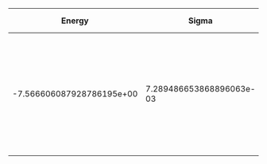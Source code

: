 |       Energy          |  Sigma          | Energy Variance  | DOF |Method                                                          | Data repository                |
| ----------------------| --------------- | -----------------| ------- |------------------------------------------------------------|------------------------------- |
|-7.566606087928786195e+00 |7.289486653868896063e-03  |7.919496643390599999e+00 | 13  | VMC Determinant Slater- Backflow - Jastrow (RBM) Ansatz with K=0 projections (symmetric wrt translations) |  |
